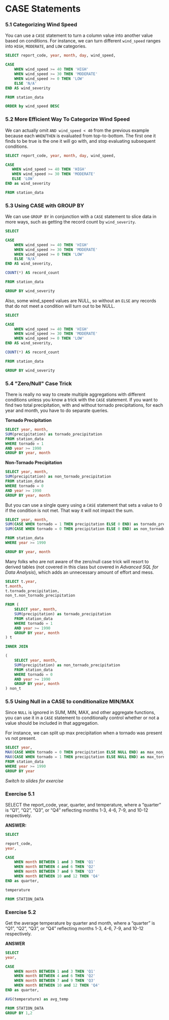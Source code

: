 # CASE Statements

### 5.1 Categorizing Wind Speed

You can use a `CASE` statement to turn a column value into another value based on conditions. For instance, we can turn different `wind_speed` ranges into `HIGH`, `MODERATE`, and `LOW` categories.

```sql
SELECT report_code, year, month, day, wind_speed, 

CASE 
    WHEN wind_speed >= 40 THEN 'HIGH'
    WHEN wind_speed >= 30 THEN 'MODERATE'
    WHEN wind_speed >= 0 THEN 'LOW'
    ELSE 'N/A'
END AS wind_severity

FROM station_data

ORDER by wind_speed DESC
```

### 5.2 More Efficient Way To Categorize Wind Speed

We can actually omit `AND wind_speed < 40` from the previous example because each `WHEN`/`THEN` is evaluated from top-to-bottom. The first one it finds to be true is the one it will go with, and stop evaluating subsequent conditions.

```sql
SELECT report_code, year, month, day, wind_speed,

CASE
   WHEN wind_speed >= 40 THEN 'HIGH'
   WHEN wind_speed >= 30 THEN 'MODERATE'
   ELSE 'LOW'
END as wind_severity

FROM station_data
```

### 5.3 Using CASE with GROUP BY

We can use `GROUP BY` in conjunction with a `CASE` statement to slice data in more ways, such as getting the record count by `wind_severity`.

```sql
SELECT 

CASE 
    WHEN wind_speed >= 40 THEN 'HIGH'
    WHEN wind_speed >= 30 THEN 'MODERATE'
    WHEN wind_speed >= 0 THEN 'LOW'
    ELSE 'N/A'
END AS wind_severity,

COUNT(*) AS record_count

FROM station_data

GROUP BY wind_severity
```

Also, some wind_speed values are NULL, so without an `ELSE` any records that do not meet a condition will turn out to be NULL. 

```sql 
SELECT

CASE
    WHEN wind_speed >= 40 THEN 'HIGH'
    WHEN wind_speed >= 30 THEN 'MODERATE'
    WHEN wind_speed >= 0 THEN 'LOW'
END AS wind_severity,

COUNT(*) AS record_count

FROM station_data

GROUP BY wind_severity
```

### 5.4 "Zero/Null" Case Trick

There is really no way to create multiple aggregations with different conditions unless you know a trick with the `CASE` statement. If you want to find two total precipitation, with and without tornado precipitations, for each year and month, you have to do separate queries.

**Tornado Precipitation**
```sql
SELECT year, month,
SUM(precipitation) as tornado_precipitation
FROM station_data
WHERE tornado = 1
AND year >= 1990
GROUP BY year, month
```

**Non-Tornado Precipitation**
```sql
SELECT year, month,
SUM(precipitation) as non_tornado_precipitation
FROM station_data
WHERE tornado = 0
AND year >= 1990
GROUP BY year, month
```

But you can use a single query using a `CASE` statement that sets a value to 0 if the condition is not met. That way it will not impact the sum.

```sql
SELECT year, month,
SUM(CASE WHEN tornado = 1 THEN precipitation ELSE 0 END) as tornado_precipitation,
SUM(CASE WHEN tornado = 0 THEN precipitation ELSE 0 END) as non_tornado_precipitation

FROM station_data
WHERE year >= 1990

GROUP BY year, month
```

Many folks who are not aware of the zero/null case trick will resort to derived tables (not covered in this class but covered in _Advanced SQL for Data Analysis_), which adds an unnecessary amount of effort and mess.

```sql
SELECT t.year,
t.month,
t.tornado_precipitation,
non_t.non_tornado_precipitation

FROM (
    SELECT year, month,
    SUM(precipitation) as tornado_precipitation
    FROM station_data
    WHERE tornado = 1
    AND year >= 1990
    GROUP BY year, month
) t

INNER JOIN

(
    SELECT year, month,
    SUM(precipitation) as non_tornado_precipitation
    FROM station_data
    WHERE tornado = 0
    AND year >= 1990
    GROUP BY year, month
) non_t
```

### 5.5 Using Null in a CASE to conditionalize MIN/MAX

Since `NULL` is ignored in SUM, MIN, MAX, and other aggregate functions, you can use it in a `CASE` statement to conditionally control whether or not a value should be included in that aggregation.

For instance, we can split up max precipitation when a tornado was present vs not present.

```sql
SELECT year,
MAX(CASE WHEN tornado = 0 THEN precipitation ELSE NULL END) as max_non_tornado_precipitation,
MAX(CASE WHEN tornado = 1 THEN precipitation ELSE NULL END) as max_tornado_precipitation
FROM station_data
WHERE year >= 1990
GROUP BY year
```

*Switch to slides for exercise*


### Exercise 5.1

SELECT  the report_code, year, quarter, and temperature, where a “quarter” is “Q1”, “Q2”, “Q3”, or “Q4” reflecting months 1-3, 4-6, 7-9, and 10-12 respectively.

**ANSWER:**

```sql
SELECT

report_code,
year,

CASE
    WHEN month BETWEEN 1 and 3 THEN 'Q1'
    WHEN month BETWEEN 4 and 6 THEN 'Q2'
    WHEN month BETWEEN 7 and 9 THEN 'Q3'
    WHEN month BETWEEN 10 and 12 THEN 'Q4'
END as quarter,

temperature

FROM STATION_DATA
```

### Exercise 5.2

Get the average temperature by quarter and month, where a “quarter” is “Q1”, “Q2”, “Q3”, or “Q4” reflecting months 1-3, 4-6, 7-9, and 10-12 respectively.

**ANSWER**

```sql
SELECT
year,

CASE
    WHEN month BETWEEN 1 and 3 THEN 'Q1'
    WHEN month BETWEEN 4 and 6 THEN 'Q2'
    WHEN month BETWEEN 7 and 9 THEN 'Q3'
    WHEN month BETWEEN 10 and 12 THEN 'Q4'
END as quarter,

AVG(temperature) as avg_temp

FROM STATION_DATA
GROUP BY 1,2
```
